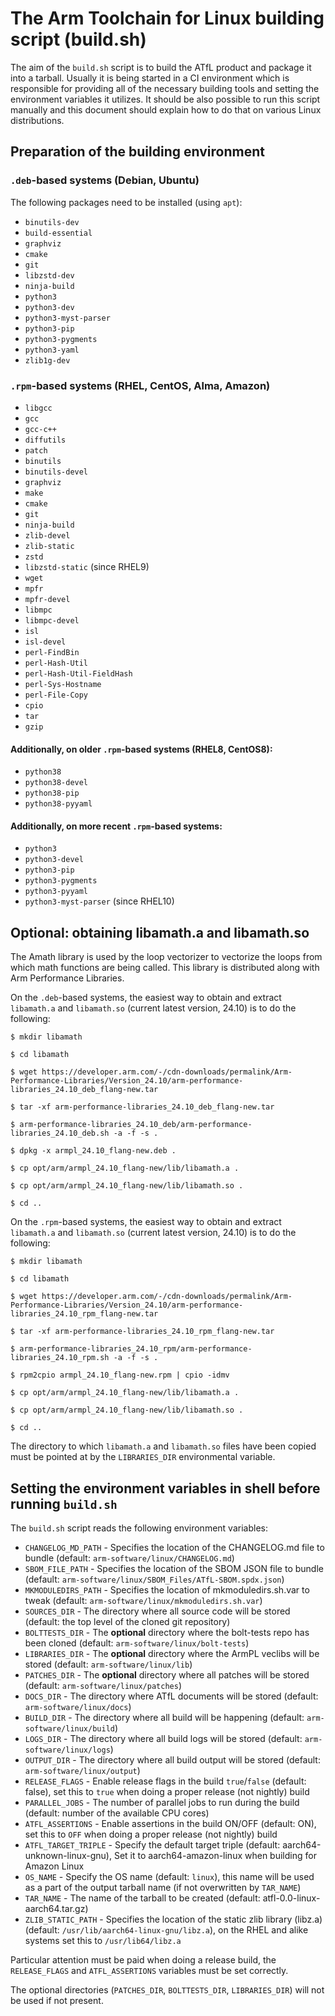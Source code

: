 # The Arm Toolchain for Linux building script (build.sh)

The aim of the `build.sh` script is to build the ATfL product and package it
into a tarball. Usually it is being started in a CI environment which is
responsible for providing all of the necessary building tools and setting
the environment variables it utilizes. It should be also possible to run
this script manually and this document should explain how to do that on
various Linux distributions.

## Preparation of the building environment

### `.deb`-based systems (Debian, Ubuntu)

The following packages need to be installed (using `apt`):

- `binutils-dev`
- `build-essential`
- `graphviz`
- `cmake`
- `git`
- `libzstd-dev`
- `ninja-build`
- `python3`
- `python3-dev`
- `python3-myst-parser`
- `python3-pip`
- `python3-pygments`
- `python3-yaml`
- `zlib1g-dev`

### `.rpm`-based systems (RHEL, CentOS, Alma, Amazon)

- `libgcc`
- `gcc`
- `gcc-c++`
- `diffutils`
- `patch`
- `binutils`
- `binutils-devel`
- `graphviz`
- `make`
- `cmake`
- `git`
- `ninja-build`
- `zlib-devel`
- `zlib-static`
- `zstd`
- `libzstd-static` (since RHEL9)
- `wget`
- `mpfr`
- `mpfr-devel`
- `libmpc`
- `libmpc-devel`
- `isl`
- `isl-devel`
- `perl-FindBin`
- `perl-Hash-Util`
- `perl-Hash-Util-FieldHash`
- `perl-Sys-Hostname`
- `perl-File-Copy`
- `cpio`
- `tar`
- `gzip`

#### Additionally, on older `.rpm`-based systems (RHEL8, CentOS8):

- `python38`
- `python38-devel`
- `python38-pip`
- `python38-pyyaml`

#### Additionally, on more recent `.rpm`-based systems:

- `python3`
- `python3-devel`
- `python3-pip`
- `python3-pygments`
- `python3-pyyaml`
- `python3-myst-parser` (since RHEL10)

## Optional: obtaining libamath.a and libamath.so

The Amath library is used by the loop vectorizer to vectorize the loops from
which math functions are being called. This library is distributed along with
Arm Performance Libraries.

On the `.deb`-based systems, the easiest way to obtain and extract `libamath.a`
and `libamath.so` (current latest version, 24.10) is to do the following:

```
$ mkdir libamath

$ cd libamath

$ wget https://developer.arm.com/-/cdn-downloads/permalink/Arm-Performance-Libraries/Version_24.10/arm-performance-libraries_24.10_deb_flang-new.tar

$ tar -xf arm-performance-libraries_24.10_deb_flang-new.tar

$ arm-performance-libraries_24.10_deb/arm-performance-libraries_24.10_deb.sh -a -f -s .

$ dpkg -x armpl_24.10_flang-new.deb .

$ cp opt/arm/armpl_24.10_flang-new/lib/libamath.a .

$ cp opt/arm/armpl_24.10_flang-new/lib/libamath.so .

$ cd ..
```

On the `.rpm`-based systems, the easiest way to obtain and extract `libamath.a`
and `libamath.so` (current latest version, 24.10) is to do the following:

```
$ mkdir libamath

$ cd libamath

$ wget https://developer.arm.com/-/cdn-downloads/permalink/Arm-Performance-Libraries/Version_24.10/arm-performance-libraries_24.10_rpm_flang-new.tar

$ tar -xf arm-performance-libraries_24.10_rpm_flang-new.tar

$ arm-performance-libraries_24.10_rpm/arm-performance-libraries_24.10_rpm.sh -a -f -s .

$ rpm2cpio armpl_24.10_flang-new.rpm | cpio -idmv

$ cp opt/arm/armpl_24.10_flang-new/lib/libamath.a .

$ cp opt/arm/armpl_24.10_flang-new/lib/libamath.so .

$ cd ..
```

The directory to which `libamath.a` and `libamath.so` files have been copied
must be pointed at by the `LIBRARIES_DIR` environmental variable.

## Setting the environment variables in shell before running `build.sh`

The `build.sh` script reads the following environment variables:

- `CHANGELOG_MD_PATH` - Specifies the location of the CHANGELOG.md file to bundle
  (default: `arm-software/linux/CHANGELOG.md`)
- `SBOM_FILE_PATH` - Specifies the location of the SBOM JSON file to bundle
  (default: `arm-software/linux/SBOM_Files/ATfL-SBOM.spdx.json`)
- `MKMODULEDIRS_PATH` - Specifies the location of mkmoduledirs.sh.var to tweak
  (default: `arm-software/linux/mkmoduledirs.sh.var`)
- `SOURCES_DIR` - The directory where all source code will be stored
  (default: the top level of the cloned git repository)
- `BOLTTESTS_DIR` - The **optional** directory where the bolt-tests repo has been cloned
  (default: `arm-software/linux/bolt-tests`)
- `LIBRARIES_DIR` - The **optional** directory where the ArmPL veclibs will be stored
  (default: `arm-software/linux/lib`)
- `PATCHES_DIR` - The **optional** directory where all patches will be stored
  (default: `arm-software/linux/patches`)
- `DOCS_DIR` - The directory where ATfL documents will be stored
  (default: `arm-software/linux/docs`)
- `BUILD_DIR` - The directory where all build will be happening
  (default: `arm-software/linux/build`)
- `LOGS_DIR` - The directory where all build logs will be stored
  (default: `arm-software/linux/logs`)
- `OUTPUT_DIR` - The directory where all build output will be stored
  (default: `arm-software/linux/output`)
- `RELEASE_FLAGS` - Enable release flags in the build `true`/`false`
  (default: false), set this to `true` when doing a proper release (not nightly) build
- `PARALLEL_JOBS` - The number of parallel jobs to run during the build
  (default: number of the available CPU cores)
- `ATFL_ASSERTIONS` - Enable assertions in the build ON/OFF
  (default: ON), set this to `OFF` when doing a proper release (not nightly) build
- `ATFL_TARGET_TRIPLE` - Specify the default target triple
  (default: aarch64-unknown-linux-gnu), Set it to aarch64-amazon-linux when building for Amazon Linux
- `OS_NAME` - Specify the OS name
  (default: `linux`), this name will be used as a part of the output tarball name (if not overwritten by `TAR_NAME`)
- `TAR_NAME` - The name of the tarball to be created
  (default: atfl-0.0-linux-aarch64.tar.gz)
- `ZLIB_STATIC_PATH` - Specifies the location of the static zlib library (libz.a)
  (default: `/usr/lib/aarch64-linux-gnu/libz.a`), on the RHEL and alike systems set this to `/usr/lib64/libz.a`

Particular attention must be paid when doing a release build, the
`RELEASE_FLAGS` and `ATFL_ASSERTIONS` variables must be set correctly.

The optional directories (`PATCHES_DIR`, `BOLTTESTS_DIR`, `LIBRARIES_DIR`) will
not be used if not present.
